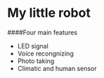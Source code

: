# My little robot
####Four main features
* LED signal
* Voice recongnizing
* Photo taking
* Climatic and human sensor
